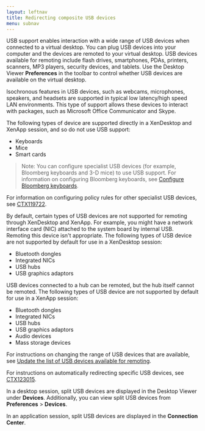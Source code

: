 ```yaml
---
layout: leftnav
title: Redirecting composite USB devices
menu: subnav
---
```


USB support enables interaction with a wide range of USB devices when connected to a virtual desktop. You can plug USB devices into your computer and the devices are remoted to your virtual desktop. USB devices available for remoting include flash drives, smartphones, PDAs, printers, scanners, MP3 players, security devices, and tablets. Use the Desktop Viewer **Preferences** in the toolbar to control whether USB devices are available on the virtual desktop.

Isochronous features in USB devices, such as webcams, microphones, speakers, and headsets are supported in typical low latency/high speed LAN environments. This type of support allows these devices to interact with packages, such as Microsoft Office Communicator and Skype.

The following types of device are supported directly in a XenDesktop and XenApp session, and so do not use USB support:

*  Keyboards
*  Mice
*  Smart cards

> Note: You can configure specialist USB devices (for example, Bloomberg keyboards and 3-D mice) to use USB support. For information on configuring Bloomberg keyboards, see [Configure Bloomberg keyboards](https://docs.citrix.com/en-us/receiver/windows/current-release/configure/config-xdesktop/config-bloomberg-keyboards.html).

For information on configuring policy rules for other specialist USB devices, see [CTX119722](http://support.citrix.com/article/ctx119722).

By default, certain types of USB devices are not supported for remoting through XenDesktop and XenApp. For example, you might have a network interface card (NIC) attached to the system board by internal USB. Remoting this device isn't appropriate. The following types of USB device are not supported by default for use in a XenDesktop session:

*  Bluetooth dongles
*  Integrated NICs
*  USB hubs
*  USB graphics adaptors

USB devices connected to a hub can be remoted, but the hub itself cannot be remoted.
The following types of USB device are not supported by default for use in a XenApp session:

*  Bluetooth dongles
*  Integrated NICs
*  USB hubs
*  USB graphics adaptors
*  Audio devices
*  Mass storage devices

For instructions on changing the range of USB devices that are available, see [Update the list of USB devices available for remoting](https://docs.citrix.com/en-us/receiver/windows/current-release/install/cfg-command-line.html).

For instructions on automatically redirecting specific USB devices, see [CTX123015](http://support.citrix.com/article/CTX123015).

In a desktop session, split USB devices are displayed in the Desktop Viewer under **Devices**. Additionally, you can view split USB devices from **Preferences** > **Devices**.

In an application session, split USB devices are displayed in the **Connection Center**.